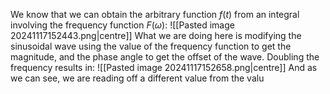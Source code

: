 We know that we can obtain the arbitrary function $f(t)$ from an integral involving the frequency function $F(\omega)$:
![[Pasted image 20241117152443.png|centre]]
What we are doing here is modifying the sinusoidal wave using the value of the frequency function to get the magnitude, and the phase angle to get the offset of the wave.
Doubling the frequency results in:
![[Pasted image 20241117152658.png|centre]]
And as we can see, we are reading off a different value from the valu